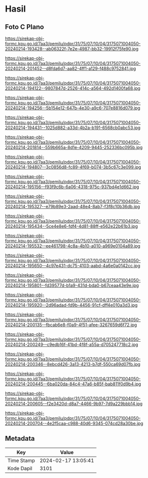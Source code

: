 # Hasil

## Foto C Plano

https://sirekap-obj-formc.kpu.go.id/7aa3/pemilu/pdpr/31/75/07/10/04/3175071004050-20240214-193428--ab06322f-7e2e-4987-bb32-19912f75fe90.jpg

https://sirekap-obj-formc.kpu.go.id/7aa3/pemilu/pdpr/31/75/07/10/04/3175071004050-20240214-201452--d8fda6d7-aa82-4ff1-a129-f488c9752841.jpg

https://sirekap-obj-formc.kpu.go.id/7aa3/pemilu/pdpr/31/75/07/10/04/3175071004050-20240214-194122--9807847d-2526-414c-a564-492d1400fa68.jpg

https://sirekap-obj-formc.kpu.go.id/7aa3/pemilu/pdpr/31/75/07/10/04/3175071004050-20240214-194256--5b154e12-647b-4e30-a9c6-707e8816d079.jpg

https://sirekap-obj-formc.kpu.go.id/7aa3/pemilu/pdpr/31/75/07/10/04/3175071004050-20240214-194431--1025d882-a33d-4b2a-b191-6568cb0abc53.jpg

https://sirekap-obj-formc.kpu.go.id/7aa3/pemilu/pdpr/31/75/07/10/04/3175071004050-20240214-201814--559b665a-8d1e-4209-9445-252336bc095b.jpg

https://sirekap-obj-formc.kpu.go.id/7aa3/pemilu/pdpr/31/75/07/10/04/3175071004050-20240214-194807--3c0856d8-fc89-4f69-b074-3b5c67c3e099.jpg

https://sirekap-obj-formc.kpu.go.id/7aa3/pemilu/pdpr/31/75/07/10/04/3175071004050-20240214-195156--f93f9c6b-6a06-4318-975c-937bd4e1d662.jpg

https://sirekap-obj-formc.kpu.go.id/7aa3/pemilu/pdpr/31/75/07/10/04/3175071004050-20240214-195327--e79b89e3-2aad-48e4-8ab7-f3f8c10b36db.jpg

https://sirekap-obj-formc.kpu.go.id/7aa3/pemilu/pdpr/31/75/07/10/04/3175071004050-20240214-195434--5ce4e8e6-fdf4-4d81-88ff-e562e22b61b3.jpg

https://sirekap-obj-formc.kpu.go.id/7aa3/pemilu/pdpr/31/75/07/10/04/3175071004050-20240214-195532--ee461798-4c8a-4b10-a010-a969e0104a89.jpg

https://sirekap-obj-formc.kpu.go.id/7aa3/pemilu/pdpr/31/75/07/10/04/3175071004050-20240214-195650--4c97e431-dc75-4103-aabd-4a6e0a0142cc.jpg

https://sirekap-obj-formc.kpu.go.id/7aa3/pemilu/pdpr/31/75/07/10/04/3175071004050-20240214-195801--fd39577d-b1a9-431d-bda0-b67ceaa43e9e.jpg

https://sirekap-obj-formc.kpu.go.id/7aa3/pemilu/pdpr/31/75/07/10/04/3175071004050-20240214-195920--2d96adad-fd9b-4456-91cf-dff4e010a3d3.jpg

https://sirekap-obj-formc.kpu.go.id/7aa3/pemilu/pdpr/31/75/07/10/04/3175071004050-20240214-200135--fbcab6e8-f0a9-4f51-afee-3267659d6f72.jpg

https://sirekap-obj-formc.kpu.go.id/7aa3/pemilu/pdpr/31/75/07/10/04/3175071004050-20240214-200249--c9edb16f-41bd-4f8f-a55a-d705247718c2.jpg

https://sirekap-obj-formc.kpu.go.id/7aa3/pemilu/pdpr/31/75/07/10/04/3175071004050-20240214-200346--8ebcd426-3a13-4213-b7df-550ca69d07fb.jpg

https://sirekap-obj-formc.kpu.go.id/7aa3/pemilu/pdpr/31/75/07/10/04/3175071004050-20240214-200445--6ba020da-84c4-47a6-b85f-bab811f0d9b4.jpg

https://sirekap-obj-formc.kpu.go.id/7aa3/pemilu/pdpr/31/75/07/10/04/3175071004050-20240214-200605--f2e3420d-d8a7-4466-9b97-7d9a229bbb14.jpg

https://sirekap-obj-formc.kpu.go.id/7aa3/pemilu/pdpr/31/75/07/10/04/3175071004050-20240214-200704--4e2f5caa-c988-40d6-9345-074cd28a30be.jpg


## Metadata

| Key        | Value               |
| ---------- | ------------------- |
| Time Stamp | 2024-02-17 13:05:41 |
| Kode Dapil | 3101                |



